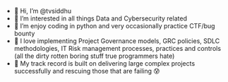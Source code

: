 - 👋 Hi, I’m @tvsiddhu
- 👀 I’m interested in all things Data and Cybersecurity related
- 🌱 I’m enjoy coding in python and very occasionally practice CTF/bug bounty
- 🩶 I love implementing Project Governance models, GRC policies, SDLC methodologies, IT Risk management processes, practices and controls (all the dirty rotten boring stuff true programmers hate)
- 🐾 My track record is built on delivering large complex projects successfully and rescuing those that are failing 😰

<!---
tvsiddhu/tvsiddhu is a ✨ special ✨ repository because its `README.md` (this file) appears on your GitHub profile.
You can click the Preview link to take a look at your changes.
--->
